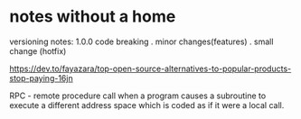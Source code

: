 # notes without a home

versioning notes:
1.0.0
code breaking . minor changes(features) . small change (hotfix)

https://dev.to/fayazara/top-open-source-alternatives-to-popular-products-stop-paying-16jn

RPC - remote procedure call when a program causes a subroutine to execute a different address space which is coded as if it were a local call.

